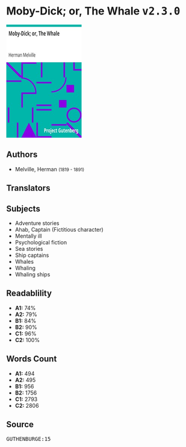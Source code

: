 # Moby-Dick; or, The Whale <kbd>v2.3.0</kbd>

![](./cover.medium.jpg "")

## Authors


 - Melville, Herman <small>(1819 - 1891)</small>

## Translators



## Subjects


 - Adventure stories
 - Ahab, Captain (Fictitious character)
 - Mentally ill
 - Psychological fiction
 - Sea stories
 - Ship captains
 - Whales
 - Whaling
 - Whaling ships

## Readablility


 - **A1:** 74%
 - **A2:** 79%
 - **B1:** 84%
 - **B2:** 90%
 - **C1:** 96%
 - **C2:** 100%

## Words Count


 - **A1:** 494
 - **A2:** 495
 - **B1:** 956
 - **B2:** 1756
 - **C1:** 2793
 - **C2:** 2806

## Source


<kbd>GUTHENBURGE:15</kbd>
